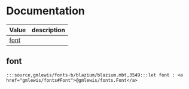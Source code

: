 # Documentation
|Value|description|
|---|---|
|[font](#font)||

## font

```moonbit
:::source,gmlewis/fonts-b/blazium/blazium.mbt,3549:::let font : <a href="gmlewis/fonts#Font">@gmlewis/fonts.Font</a>
```

